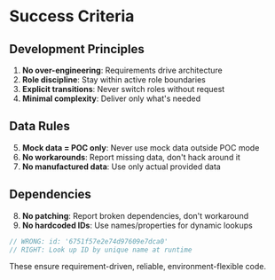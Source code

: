 # Success Criteria

## Development Principles

1. **No over-engineering**: Requirements drive architecture
2. **Role discipline**: Stay within active role boundaries  
3. **Explicit transitions**: Never switch roles without request
4. **Minimal complexity**: Deliver only what's needed

## Data Rules

5. **Mock data = POC only**: Never use mock data outside POC mode
6. **No workarounds**: Report missing data, don't hack around it
7. **No manufactured data**: Use only actual provided data

## Dependencies

8. **No patching**: Report broken dependencies, don't workaround
9. **No hardcoded IDs**: Use names/properties for dynamic lookups

```javascript
// WRONG: id: '6751f57e2e74d97609e7dca0'
// RIGHT: Look up ID by unique name at runtime
```

These ensure requirement-driven, reliable, environment-flexible code.